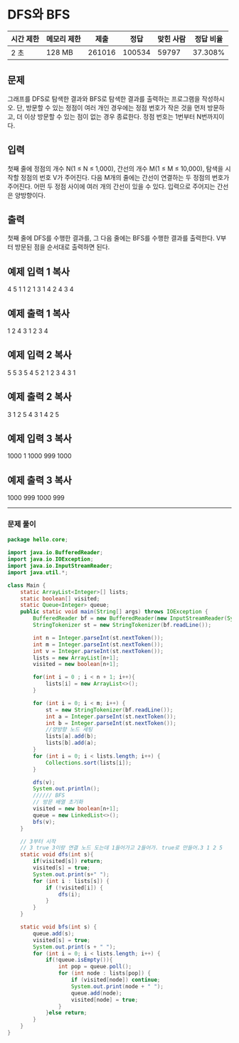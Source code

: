 # DFS와 BFS 


|시간 제한|메모리 제한|제출|정답|맞힌 사람|정답 비율|
|---|---|---|---|---|---|
|2 초|128 MB|261016|100534|59797|37.308%|

## 문제

그래프를 DFS로 탐색한 결과와 BFS로 탐색한 결과를 출력하는 프로그램을 작성하시오. 단, 방문할 수 있는 정점이 여러 개인 경우에는 정점 번호가 작은 것을 먼저 방문하고, 더 이상 방문할 수 있는 점이 없는 경우 종료한다. 정점 번호는 1번부터 N번까지이다.

## 입력

첫째 줄에 정점의 개수 N(1 ≤ N ≤ 1,000), 간선의 개수 M(1 ≤ M ≤ 10,000), 탐색을 시작할 정점의 번호 V가 주어진다. 다음 M개의 줄에는 간선이 연결하는 두 정점의 번호가 주어진다. 어떤 두 정점 사이에 여러 개의 간선이 있을 수 있다. 입력으로 주어지는 간선은 양방향이다.

## 출력

첫째 줄에 DFS를 수행한 결과를, 그 다음 줄에는 BFS를 수행한 결과를 출력한다. V부터 방문된 점을 순서대로 출력하면 된다.

## 예제 입력 1 복사

4 5 1
1 2
1 3
1 4
2 4
3 4

## 예제 출력 1 복사

1 2 4 3
1 2 3 4

## 예제 입력 2 복사

5 5 3
5 4
5 2
1 2
3 4
3 1

## 예제 출력 2 복사

3 1 2 5 4
3 1 4 2 5

## 예제 입력 3 복사

1000 1 1000
999 1000

## 예제 출력 3 복사

1000 999
1000 999


---
### 문제 풀이


```java
package hello.core;  
  
import java.io.BufferedReader;
import java.io.IOException;
import java.io.InputStreamReader;
import java.util.*;

class Main {
    static ArrayList<Integer>[] lists;
    static boolean[] visited;
    static Queue<Integer> queue;
    public static void main(String[] args) throws IOException {
        BufferedReader bf = new BufferedReader(new InputStreamReader(System.in));
        StringTokenizer st = new StringTokenizer(bf.readLine());

        int n = Integer.parseInt(st.nextToken());
        int m = Integer.parseInt(st.nextToken());
        int v = Integer.parseInt(st.nextToken());
        lists = new ArrayList[n+1];
        visited = new boolean[n+1];

        for(int i = 0 ; i < n + 1; i++){
            lists[i] = new ArrayList<>();
        }

        for (int i = 0; i < m; i++) {
            st = new StringTokenizer(bf.readLine());
            int a = Integer.parseInt(st.nextToken());
            int b = Integer.parseInt(st.nextToken());
            //양방향 노드 세팅
            lists[a].add(b);
            lists[b].add(a);
        }
        for (int i = 0; i < lists.length; i++) {
            Collections.sort(lists[i]);
        }

        dfs(v);
        System.out.println();
        ////// BFS
        // 방문 배열 초기화
        visited = new boolean[n+1];
        queue = new LinkedList<>();
        bfs(v);
    }

    // 3부터 시작
    // 3 true 3이랑 연결 노드 도는데 1들어가고 2들어가. true로 만들어.3 1 2 5
    static void dfs(int s){
        if(visited[s]) return;
        visited[s] = true;
        System.out.print(s+" ");
        for (int i : lists[s]) {
            if (!visited[i]) {
                dfs(i);
            }
        }
    }

    static void bfs(int s) {
        queue.add(s);
        visited[s] = true;
        System.out.print(s + " ");
        for (int i = 0; i < lists.length; i++) {
            if(!queue.isEmpty()){
                int pop = queue.poll();
                for (int node : lists[pop]) {
                    if (visited[node]) continue;
                    System.out.print(node + " ");
                    queue.add(node);
                    visited[node] = true;
                }
            }else return;
        }
    }
}

```